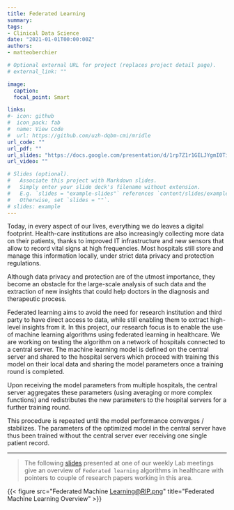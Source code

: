 ```yaml
---
title: Federated Learning
summary: 
tags:
- Clinical Data Science
date: "2021-01-01T00:00:00Z"
authors:
- matteoberchier

# Optional external URL for project (replaces project detail page).
# external_link: ""

image:
  caption: 
  focal_point: Smart

links:
#- icon: github
#  icon_pack: fab
#  name: View Code
#  url: https://github.com/uzh-dqbm-cmi/mridle
url_code: ""
url_pdf: ""
url_slides: "https://docs.google.com/presentation/d/1rp7Z1r1GELJYgmI0Ti1AbUa5k46ZvHFKyKLV_t63Yg4/edit?usp=sharing"
url_video: ""

# Slides (optional).
#   Associate this project with Markdown slides.
#   Simply enter your slide deck's filename without extension.
#   E.g. `slides = "example-slides"` references `content/slides/example-slides.md`.
#   Otherwise, set `slides = ""`.
# slides: example
---
```


Today, in every aspect of our lives, everything we do leaves a digital footprint. Health-care institutions are also increasingly collecting more data on their patients, thanks to improved IT infrastructure and new sensors that allow to record vital signs at high frequencies. Most hospitals still store and manage this information locally, under strict data privacy and protection regulations.

Although data privacy and protection are of the utmost importance, they become an obstacle for the large-scale analysis of such data and the extraction of new insights that could help doctors in the diagnosis and therapeutic process.

Federated learning aims to avoid the need for research institution and third party to have direct access to data, while still enabling them to extract high-level insights from it. In this project, our research focus is to enable the use of machine learning algorithms using federated learning in healthcare. We are working on testing the algorithm on a network of hospitals connected to a central server. The machine learning model is defined on the central server and shared to the hospital servers which proceed with training this model on their local data and sharing the model parameters once a training round is completed.

Upon receiving the model parameters from multiple hospitals, the central server aggregates these parameters (using averaging or more complex functions) and redistributes the new parameters to the hospital servers for a further training round.

This procedure is repeated until the model performance converges / stabilizes. The parameters of the optimized model in the central server have thus been trained without the central server ever receiving one single patient record.

- - -

> The following [slides](https://docs.google.com/presentation/d/1rp7Z1r1GELJYgmI0Ti1AbUa5k46ZvHFKyKLV_t63Yg4/edit?usp=sharing) presented at one of our weekly Lab meetings give an overview of `Federated learning` algorithms in healthcare with pointers to couple of research papers working in this area.

{{< figure src="Federated Machine Learning@RIP.png" title="Federated Machine Learning Overview" >}}

